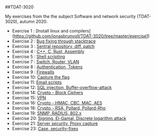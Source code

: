 ##TDAT-3020

My exercises from the the subject Software and network security (TDAT-3020), autumn 2020. 

* Exercise 1 : [Install linux and compilers] (https://github.com/jonasbrunvoll/TDAT-3020/tree/master/exercise1)
* Exercise 2 : [Bug fixing through stacktrace]()
* Exercise 3 : [Sentral repository, diff, patch]()
* Exercise 4 : [C++, C, Rust, Assembly]()
* Exercise 5 : [Shell scripting]()
* Exercise 7 : [Switch, Router, VLAN]()
* Exercise 8 : [Authentication, Tokens]()
* Exercise 9 : [Firewalls]()
* Exercise 10: [Capture the flag](https://github.com/jonasbrunvoll/TDAT-3020/tree/master/exercise10)
* Exercise 11: [Email scripts](https://github.com/jonasbrunvoll/TDAT-3020/tree/master/exercise11)
* Exercise 12: [SQL injection, Buffer-overflow-attack](https://github.com/jonasbrunvoll/TDAT-3020/tree/master/exercise12)
* Exercise 14: [Crypto - Block Ciphers](https://github.com/jonasbrunvoll/TDAT-3020/tree/master/exercise14)
* Exercise 15: [VPN](https://github.com/jonasbrunvoll/TDAT-3020/tree/master/exercise15)
* Exercise 16: [Crypto - HMAC, CBC, MAC, AES](https://github.com/jonasbrunvoll/TDAT-3020/tree/master/exercise16)
* Exercise 18: [Crypto - RSA, Pollard, Pollard-Rho](https://github.com/jonasbrunvoll/TDAT-3020/tree/master/exercise18)
* Exercise 19: [SNMP, RADIUS, 802.x](https://github.com/jonasbrunvoll/TDAT-3020/tree/master/exercise19)
* Exercise 20: [Signing, El-Gamal, Discrete logarithm attack](https://github.com/jonasbrunvoll/TDAT-3020/tree/master/exercise20)
* Exercise 21: [Server security, Proxy capture](https://github.com/jonasbrunvoll/TDAT-3020/tree/master/exercise21)
* Exercise 23: [Case, security-fixes](https://github.com/jonasbrunvoll/TDAT-3020/tree/master/exercise23)
